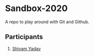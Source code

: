 # Sandbox-2020
A repo to play around with Git and Github. 

## Participants
1. [Shivam Yadav](https://github.com/ExpressHermes)

